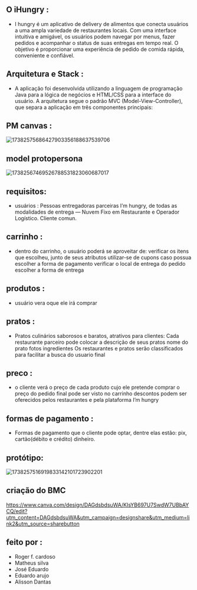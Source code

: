 

## O iHungry :
- I hungry é um aplicativo de delivery de alimentos que conecta usuários a uma ampla variedade de restaurantes locais. Com uma interface intuitiva e amigável, os usuários podem navegar por menus, fazer pedidos e acompanhar o status de suas entregas em tempo real. O objetivo é proporcionar uma experiência de pedido de comida rápida, conveniente e confiável.

## Arquitetura e Stack :

- A aplicação foi desenvolvida utilizando a linguagem de programação Java para a lógica de negócios e HTML/CSS para a interface do usuário. A arquitetura segue o padrão MVC (Model-View-Controller), que separa a aplicação em três componentes principais:

## PM canvas :
![17382575686427903356188637539706](https://github.com/user-attachments/assets/1a6380eb-ed03-4dec-a396-98f9698c1bec)

## model protopersona 
![17382567469526788531823060687017](https://github.com/user-attachments/assets/3d68b23a-da57-40ff-abcf-94fa77a95e26)


## requisitos:

- usuários : Pessoas entregadoras parceiras I’m hungry, de todas as modalidades de entrega — Nuvem Fixo em Restaurante e Operador Logístico. Cliente comun.

## carrinho :

- dentro do carrinho, o usuário poderá se aproveitar de: verificar os itens que escolheu, junto de seus atributos utilizar-se de cupons caso possua escolher a forma de pagamento verificar o local de entrega do pedido escolher a forma de entrega


## produtos : 

- usuário vera oque ele irá comprar 

## pratos : 

- Pratos culinários saborosos e baratos, atrativos para clientes: Cada restaurante parceiro pode colocar a descrição de seus pratos nome do prato fotos ingredientes Os restaurantes e pratos serão classificados para facilitar a busca do usuario final

## preco :

- o cliente verá o preço de cada produto cujo ele pretende comprar o preço do pedido final pode ser visto no carrinho descontos podem ser oferecidos pelos restaurantes e pela plataforma I’m hungry

## formas de pagamento : 

- Formas de pagamento que o cliente pode optar, dentre elas estão: pix, cartão(débito e crédito) dinheiro.

## protótipo: 
![1738257516919833142101723902201](https://github.com/user-attachments/assets/127a7e67-92de-4ea0-b233-9f6fe9f1f1d7)


## criação do BMC

https://www.canva.com/design/DAGdsbdsuWA/KIsYB697U7SwdW7UBbAYCQ/edit?utm_content=DAGdsbdsuWA&utm_campaign=designshare&utm_medium=link2&utm_source=sharebutton

## feito por :

- Roger f. cardoso
- Matheus silva
- José Eduardo
- Eduardo arujo
- Alisson Dantas
  
